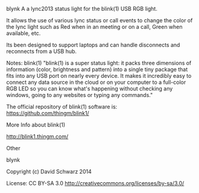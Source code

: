 blynk
A a lync2013 status light for the blink(1) USB RGB light.

It allows the use of various lync status or call events to change the color of the lync light such as Red when in an meeting or on a call, Green when available, etc.

Its been designed to support laptops and can handle disconnects and reconnects from a USB hub.

Notes: blink(1) "blink(1) is a super status light: it packs three dimensions of information (color, brightness and pattern) into a single tiny package that fits into any USB port on nearly every device. It makes it incredibly easy to connect any data source in the cloud or on your computer to a full-color RGB LED so you can know what's happening without checking any windows, going to any websites or typing any commands."

The official repository of blink(1) software is: https://github.com/thingm/blink1/

More Info about blink(1)

http://blink1.thingm.com/

Other

blynk

Copyright (c) David Schwarz 2014

License: CC BY-SA 3.0 http://creativecommons.org/licenses/by-sa/3.0/
